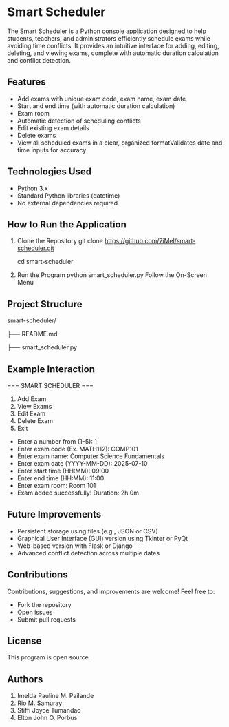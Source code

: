 # Smart Scheduler 
The Smart Scheduler is a Python console application designed to help students, teachers, and administrators efficiently schedule exams while avoiding time conflicts. It provides an intuitive interface for adding, editing, deleting, and viewing exams, complete with automatic duration calculation and conflict detection.

## Features 
- Add exams with unique exam code, exam name, exam date
- Start and end time (with automatic duration calculation)
- Exam room
- Automatic detection of scheduling conflicts
- Edit existing exam details
- Delete exams
- View all scheduled exams in a clear, organized formatValidates date and time inputs for accuracy

## Technologies Used
- Python 3.x
- Standard Python libraries (datetime)
- No external dependencies required

## How to Run the Application
1. Clone the Repository
   git clone https://github.com/7iMel/smart-scheduler.git

   cd smart-scheduler
3. Run the Program
   python smart_scheduler.py
   Follow the On-Screen Menu

## Project Structure
smart-scheduler/  

├── README.md                       

├── smart_scheduler.py

## Example Interaction
=== SMART SCHEDULER ===
1. Add Exam
2. View Exams
3. Edit Exam
4. Delete Exam
5. Exit

- Enter a number from (1–5): 1 
- Enter exam code (Ex. MATH112): COMP101 
- Enter exam name: Computer Science Fundamentals 
- Enter exam date (YYYY-MM-DD): 2025-07-10 
- Enter start time (HH:MM): 09:00 
- Enter end time (HH:MM): 11:00 
- Enter exam room: Room 101 
- Exam added successfully! Duration: 2h 0m 

## Future Improvements
- Persistent storage using files (e.g., JSON or CSV)
- Graphical User Interface (GUI) version using Tkinter or PyQt
- Web-based version with Flask or Django
- Advanced conflict detection across multiple dates

## Contributions
Contributions, suggestions, and improvements are welcome! Feel free to:
- Fork the repository
- Open issues
- Submit pull requests

## License
This program is open source

## Authors
1. Imelda Pauline M. Pailande
2. Rio M. Samuray
3. Stiffi Joyce Tumandao 
4. Elton John O. Porbus
